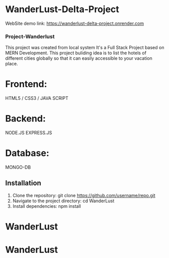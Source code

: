 # WanderLust-Delta-Project
    
WebSite demo link: https://wanderlust-delta-project.onrender.com


### Project-Wanderlust
This project was created from local system It's a Full Stack Project based on MERN Development. This project buliding idea is to list the hotels of different cities globally so that it can easily accessible to
your vacation place.

# Frontend:
HTML5 / CSS3 / JAVA SCRIPT

# Backend:
NODE.JS
EXPRESS.JS

# Database:
MONGO-DB

## Installation

1. Clone the repository: git clone https://github.com/username/repo.git
2. Navigate to the project directory: cd WanderLust
3. Install dependencies: npm install
# WanderLust
# WanderLust
